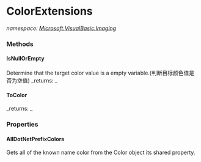 ﻿
# ColorExtensions
_namespace: [Microsoft.VisualBasic.Imaging](N-Microsoft.VisualBasic.Imaging.md)_



### Methods

#### IsNullOrEmpty
Determine that the target color value is a empty variable.(判断目标颜色值是否为空值)
_returns: _
#### ToColor

_returns: _


### Properties

#### AllDotNetPrefixColors
Gets all of the known name color from the Color object its shared property.

